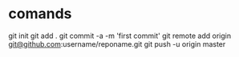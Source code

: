 comands
=======

git init git add . git commit -a -m 'first commit' git remote add origin git@github.com:username/reponame.git git push -u origin master
